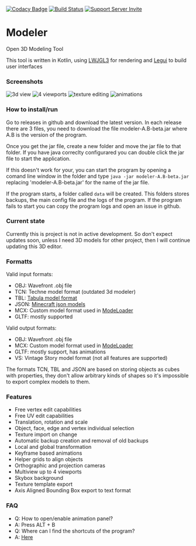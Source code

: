 [![Codacy Badge](https://api.codacy.com/project/badge/Grade/56590355c739455e9311e0eda13935aa)](https://www.codacy.com/app/cout970/Modeler?utm_source=github.com&utm_medium=referral&utm_content=cout970/Modeler&utm_campaign=badger)
[![Build Status](https://travis-ci.org/cout970/Modeler.svg?branch=master)](https://travis-ci.org/cout970/Modeler)
[![Support Server Invite](https://img.shields.io/badge/Join-Magneticraft-7289DA.svg?style=flat-square)](https://discord.gg/EhYbA97)

# Modeler
Open 3D Modeling Tool 

This tool is written in Kotlin, using [LWJGL3](https://www.lwjgl.org/) for rendering and [Legui](https://github.com/cout970/legui) to build user interfaces

### Screenshots
![3d view](https://i.imgur.com/BWWotpp.png)
![4 viewports](https://i.imgur.com/YTJsckU.png)
![texture editing](https://i.imgur.com/5HfHfy4.png)
![animations](https://i.imgur.com/c1KTFaO.png)

### How to install/run
Go to releases in github and download the latest version. In each release there are 3 files, you need to download the file modeler-A.B-beta.jar where A.B is the version of the program.

Once you get the jar file, create a new folder and move the jar file to that folder. If you have java correclty configurared you can double click the jar file to start the application. 

If this doesn't work for your, you can start the program by opening a comand line window in the folder and type `java -jar modeler-A.B-beta.jar` replacing 'modeler-A.B-beta.jar' for the name of the jar file.

If the program starts, a folder called `data` will be created. This folders stores backups, the main config file and the logs of the program. If the program fails to start you can copy the program logs and open an issue in github.

### Current state
Currently this is project is not in active development. So don't expect updates soon, unless I need 3D models for other project, then I will continue updating this 3D editor.

### Formatts
Valid input formats:
- OBJ: Wavefront .obj file
- TCN: Techne model format (outdated 3d modeler)
- TBL: [Tabula model format](https://github.com/iChun/Tabula)
- JSON: [Minecraft json models](https://minecraft.gamepedia.com/Model)
- MCX: Custom model format used in [ModeLoader](https://minecraft.curseforge.com/projects/modelloader)
- GLTF: mostly supported

Valid output formats:
- OBJ: Wavefront .obj file
- MCX: Custom model format used in [ModeLoader](https://minecraft.curseforge.com/projects/modelloader)
- GLTF: mostly support, has animations
- VS: Vintage Story model format (not all features are supported)

The formats TCN, TBL and JSON are based on storing objects as cubes with properties, they don't allow 
arbitrary kinds of shapes so it's impossible to export complex models to them.

### Features
- Free vertex edit capabilities
- Free UV edit capabilities
- Translation, rotation and scale
- Object, face, edge and vertex individual selection
- Texture import on change
- Automatic backup creation and removal of old backups
- Local and global transformation
- Keyframe based animations
- Helper grids to align objects
- Orthographic and projection cameras
- Multiview up to 4 viewports
- Skybox background
- Texture template export
- Axis Aligned Bounding Box export to text format

### FAQ
- Q: How to open/enable animation panel?
- A: Press ALT + B
- Q: Where can I find the shortcuts of the program?
- A: [Here](Shortcuts.md)
